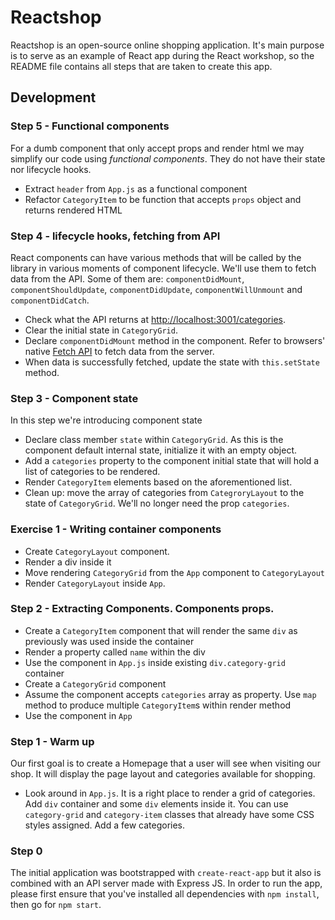 # Reactshop

Reactshop is an open-source online shopping application.
It's main purpose is to serve as an example of React app during 
the React workshop, so the README file contains all steps that
are taken to create this app.

## Development

### Step 5 - Functional components
For a dumb component that only accept props and render html we may
simplify our code using _functional components_. They do not have their state
nor lifecycle hooks. 

- Extract `header` from `App.js` as a functional component
- Refactor `CategoryItem` to be function that accepts `props` object and
  returns rendered HTML

### Step 4 - lifecycle hooks, fetching from API
React components can have various methods that will be called by the library
in various moments of component lifecycle. We'll use them to fetch data 
from the API. Some of them are: `componentDidMount`, `componentShouldUpdate`,
`componentDidUpdate`, `componentWillUnmount` and `componentDidCatch`.

- Check what the API returns at [http://localhost:3001/categories](`http://localhost:3001/categories`).
- Clear the initial state in `CategoryGrid`.
- Declare `componentDidMount` method in the component. Refer to browsers' native
  [Fetch API](https://developer.mozilla.org/en-US/docs/Web/API/Fetch_API) to
  fetch data from the server.
- When data is successfully fetched, update the state with `this.setState`
  method.
 

### Step 3 - Component state
In this step we're introducing component state

- Declare class member `state` within `CategoryGrid`. As this is the component
  default internal state, initialize it with an empty object. 
- Add a `categories` property to the component initial state that will hold 
  a list of categories to be rendered.
- Render `CategoryItem` elements based on the aforementioned list. 
- Clean up: move the array of categories from `CategroryLayout` to 
  the state of `CategoryGrid`. We'll no longer need the prop `categories`.

### Exercise 1 - Writing container components

- Create `CategoryLayout` component.
- Render a div inside it
- Move rendering `CategoryGrid` from the `App` component to `CategoryLayout`
- Render `CategoryLayout` inside `App`.

### Step 2 - Extracting Components. Components props.

- Create a `CategoryItem` component that will render the same `div` as 
  previously was used inside the container
- Render a property called `name` within the div
- Use the component in `App.js` inside existing `div.category-grid` container
- Create a `CategoryGrid` component
- Assume the component accepts `categories` array as property. Use `map` method
  to produce multiple `CategoryItem`s within render method
- Use the component in `App`

### Step 1 - Warm up
Our first goal is to create a Homepage that a user will see when
visiting our shop. It will display the page layout and categories
available for shopping.

- Look around in `App.js`. It is a right place to render a grid of categories.
  Add `div` container and some `div` elements inside it. You can use 
  `category-grid` and `category-item` classes that already have some CSS styles
  assigned. Add a few categories.
 

### Step 0
The initial application was bootstrapped with `create-react-app`
but it also is combined with an API server made with Express JS.
In order to run the app, please first ensure that you've installed all 
dependencies with `npm install`, then go for `npm start`.
